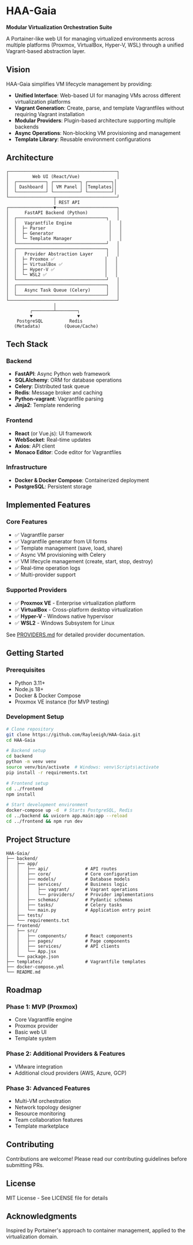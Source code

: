 # HAA-Gaia

**Modular Virtualization Orchestration Suite**

A Portainer-like web UI for managing virtualized environments across multiple platforms (Proxmox, VirtualBox, Hyper-V, WSL) through a unified Vagrant-based abstraction layer.

## Vision

HAA-Gaia simplifies VM lifecycle management by providing:
- **Unified Interface**: Web-based UI for managing VMs across different virtualization platforms
- **Vagrant Generation**: Create, parse, and template Vagrantfiles without requiring Vagrant installation
- **Modular Providers**: Plugin-based architecture supporting multiple backends
- **Async Operations**: Non-blocking VM provisioning and management
- **Template Library**: Reusable environment configurations

## Architecture

```
┌─────────────────────────────────────────┐
│         Web UI (React/Vue)              │
│  ┌───────────┐ ┌──────────┐ ┌─────────┐│
│  │ Dashboard │ │ VM Panel │ │Templates││
│  └───────────┘ └──────────┘ └─────────┘│
└─────────────────┬───────────────────────┘
                  │ REST API
┌─────────────────▼───────────────────────┐
│      FastAPI Backend (Python)           │
│  ┌──────────────────────────────────┐   │
│  │   Vagrantfile Engine              │   │
│  │  ├─ Parser                        │   │
│  │  ├─ Generator                     │   │
│  │  └─ Template Manager              │   │
│  └──────────────────────────────────┘   │
│  ┌──────────────────────────────────┐   │
│  │   Provider Abstraction Layer     │   │
│  │  ├─ Proxmox ✅                   │   │
│  │  ├─ VirtualBox ✅                │   │
│  │  ├─ Hyper-V ✅                   │   │
│  │  └─ WSL2 ✅                      │   │
│  └──────────────────────────────────┘   │
│  ┌──────────────────────────────────┐   │
│  │   Async Task Queue (Celery)      │   │
│  └──────────────────────────────────┘   │
└─────────────────────────────────────────┘
                  │
         ┌────────┴────────┐
         ▼                 ▼
    PostgreSQL          Redis
   (Metadata)         (Queue/Cache)
```

## Tech Stack

### Backend
- **FastAPI**: Async Python web framework
- **SQLAlchemy**: ORM for database operations
- **Celery**: Distributed task queue
- **Redis**: Message broker and caching
- **Python-vagrant**: Vagrantfile parsing
- **Jinja2**: Template rendering

### Frontend
- **React** (or Vue.js): UI framework
- **WebSocket**: Real-time updates
- **Axios**: API client
- **Monaco Editor**: Code editor for Vagrantfiles

### Infrastructure
- **Docker & Docker Compose**: Containerized deployment
- **PostgreSQL**: Persistent storage

## Implemented Features

### Core Features
- ✅ Vagrantfile parser
- ✅ Vagrantfile generator from UI forms
- ✅ Template management (save, load, share)
- ✅ Async VM provisioning with Celery
- ✅ VM lifecycle management (create, start, stop, destroy)
- ✅ Real-time operation logs
- ✅ Multi-provider support

### Supported Providers
- ✅ **Proxmox VE** - Enterprise virtualization platform
- ✅ **VirtualBox** - Cross-platform desktop virtualization
- ✅ **Hyper-V** - Windows native hypervisor
- ✅ **WSL2** - Windows Subsystem for Linux

See [PROVIDERS.md](PROVIDERS.md) for detailed provider documentation.

## Getting Started

### Prerequisites
- Python 3.11+
- Node.js 18+
- Docker & Docker Compose
- Proxmox VE instance (for MVP testing)

### Development Setup

```bash
# Clone repository
git clone https://github.com/Rayleeigh/HAA-Gaia.git
cd HAA-Gaia

# Backend setup
cd backend
python -m venv venv
source venv/bin/activate  # Windows: venv\Scripts\activate
pip install -r requirements.txt

# Frontend setup
cd ../frontend
npm install

# Start development environment
docker-compose up -d  # Starts PostgreSQL, Redis
cd ../backend && uvicorn app.main:app --reload
cd ../frontend && npm run dev
```

## Project Structure

```
HAA-Gaia/
├── backend/
│   ├── app/
│   │   ├── api/              # API routes
│   │   ├── core/             # Core configuration
│   │   ├── models/           # Database models
│   │   ├── services/         # Business logic
│   │   │   ├── vagrant/      # Vagrant operations
│   │   │   └── providers/    # Provider implementations
│   │   ├── schemas/          # Pydantic schemas
│   │   ├── tasks/            # Celery tasks
│   │   └── main.py           # Application entry point
│   ├── tests/
│   └── requirements.txt
├── frontend/
│   ├── src/
│   │   ├── components/       # React components
│   │   ├── pages/            # Page components
│   │   ├── services/         # API clients
│   │   └── App.jsx
│   └── package.json
├── templates/                # Vagrantfile templates
├── docker-compose.yml
└── README.md
```

## Roadmap

### Phase 1: MVP (Proxmox)
- Core Vagrantfile engine
- Proxmox provider
- Basic web UI
- Template system

### Phase 2: Additional Providers & Features
- VMware integration
- Additional cloud providers (AWS, Azure, GCP)

### Phase 3: Advanced Features
- Multi-VM orchestration
- Network topology designer
- Resource monitoring
- Team collaboration features
- Template marketplace

## Contributing

Contributions are welcome! Please read our contributing guidelines before submitting PRs.

## License

MIT License - See LICENSE file for details

## Acknowledgments

Inspired by Portainer's approach to container management, applied to the virtualization domain.

